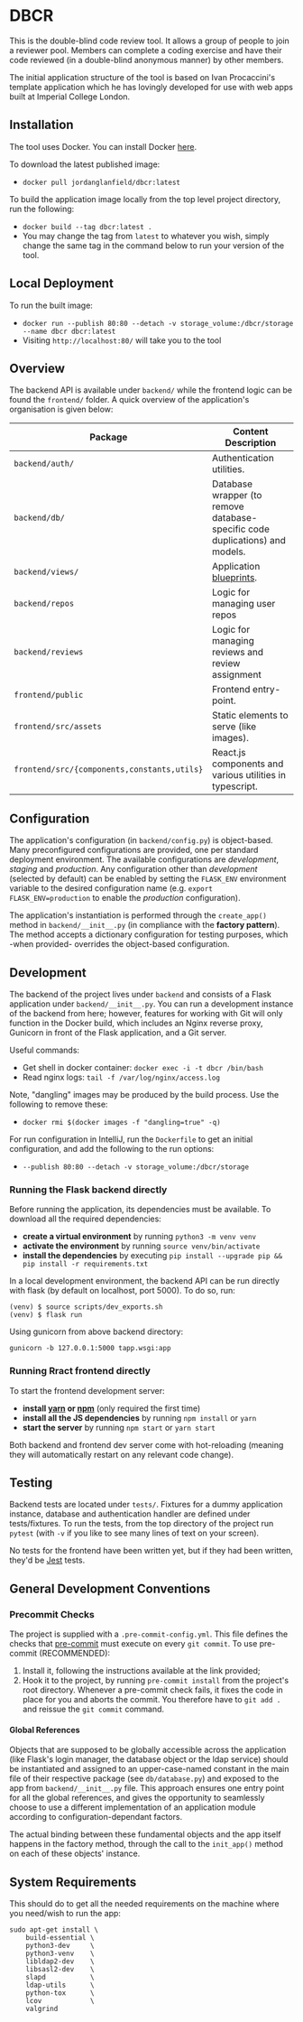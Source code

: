 # DBCR

This is the double-blind code review tool. It allows a group of people to join a reviewer pool. Members can complete a
coding exercise and have their code reviewed (in a double-blind anonymous manner) by other members.

The initial application structure of the tool is based on Ivan Procaccini's template application which he has lovingly
developed for use with web apps built at Imperial College London.

## Installation

The tool uses Docker. You can install Docker [here](https://www.docker.com/get-started).

To download the latest published image:
- `docker pull jordanglanfield/dbcr:latest`

To build the application image locally from the top level project directory, run the following:
- `docker build --tag dbcr:latest .` 
- You may change the tag from `latest` to whatever you wish, simply change the same tag in the command below to
run your version of the tool.

## Local Deployment

To run the built image:
- `docker run --publish 80:80 --detach -v storage_volume:/dbcr/storage --name dbcr dbcr:latest`
- Visiting `http://localhost:80/` will take you to the tool

## Overview

The backend API is available under `backend/` while the frontend logic can be found the `frontend/` folder.
A quick overview of the application's organisation is given below:

| Package                                     | Content Description                                                          |
| ------------------------------------------- | ---------------------------------------------------------------------------- |
| `backend/auth/`                                | Authentication utilities.                                   |
| `backend/db/`                                  | Database wrapper (to remove database-specific code duplications) and models. |
| `backend/views/`                               | Application [blueprints](http://flask.pocoo.org/docs/1.0/tutorial/views/).   |
| `backend/repos`                                | Logic for managing user repos |
| `backend/reviews`                                | Logic for managing reviews and review assignment |
| `frontend/public`                           | Frontend entry-point.                                                        |
| `frontend/src/assets`                       | Static elements to serve (like images).                                      |
| `frontend/src/{components,constants,utils}` | React.js components and various utilities in typescript.                                   |

## Configuration

The application's configuration (in `backend/config.py`) is object-based. Many preconfigured configurations
are provided, one per standard deployment environment. The available
configurations are _development_, _staging_ and _production_.
Any configuration other than _development_ (selected by default) can be enabled
by setting the `FLASK_ENV` environment variable to the desired configuration name
(e.g. `export FLASK_ENV=production` to enable the _production_ configuration).

The application's instantiation is performed through the `create_app()` method in `backend/__init__.py`
(in compliance with the **factory pattern**). The method accepts a dictionary configuration for
testing purposes, which -when provided- overrides the object-based
configuration.

## Development

The backend of the project lives under `backend` and consists of a Flask application under `backend/__init__.py`.
You can run a development instance of the backend from here; however, features for working with Git will only
function in the Docker build, which includes an Nginx reverse proxy, Gunicorn in front of the Flask application, and
a Git server.

Useful commands:
- Get shell in docker container: `docker exec -i -t dbcr /bin/bash`
- Read nginx logs: `tail -f /var/log/nginx/access.log`

Note, "dangling" images may be produced by the build process. Use the following to remove these:
- `docker rmi $(docker images -f "dangling=true" -q)`

For run configuration in IntelliJ, run the `Dockerfile` to get an initial configuration, and add the following to
the run options:
- `--publish 80:80 --detach -v storage_volume:/dbcr/storage`

### Running the Flask backend directly

Before running the application, its dependencies must be available.
To download all the required dependencies:

- **create a virtual environment** by running `python3 -m venv venv`
- **activate the environment** by running `source venv/bin/activate`
- **install the dependencies** by executing `pip install --upgrade pip && pip install -r requirements.txt`

In a local development environment, the backend API can be run directly with flask (by default on localhost, port 5000).
To do so, run:

```
(venv) $ source scripts/dev_exports.sh
(venv) $ flask run
```

Using gunicorn from above backend directory:
```
gunicorn -b 127.0.0.1:5000 tapp.wsgi:app
```

### Running Rract frontend directly

To start the frontend development server:

- **install [yarn](https://yarnpkg.com/lang/en/docs/install/#debian-stable) or [npm](https://www.npmjs.com/get-npm)** (only required the first time)
- **install all the JS dependencies** by running `npm install` or `yarn`
- **start the server** by running `npm start` or `yarn start`

Both backend and frontend dev server come with hot-reloading (meaning they will automatically restart on any relevant code change).

## Testing

Backend tests are located under `tests/`. Fixtures for a dummy application instance, database and authentication
handler are defined under tests/fixtures.
To run the tests, from the top directory of the project run `pytest` (with `-v` if you like to see many lines of text
on your screen).

No tests for the frontend have been written yet, but if they had been written, they'd be [Jest](https://jestjs.io/) tests.

## General Development Conventions

### Precommit Checks

The project is supplied with a `.pre-commit-config.yml`. This file defines the checks that [pre-commit](https://pre-commit.com/) must execute on every `git commit`.
To use pre-commit (RECOMMENDED):

1. Install it, following the instructions available at the link provided;
2. Hook it to the project, by running `pre-commit install` from the project's root directory.
   Whenever a pre-commit check fails, it fixes the code in place for you and aborts the commit.
   You therefore have to `git add .` and reissue the `git commit` command.

#### Global References

Objects that are supposed to be globally accessible across the application (like Flask's
login manager, the database object or the ldap service) should be instantiated and assigned to an upper-case-named constant in
the main file of their respective package (see `db/database.py`) and exposed to the app from `backend/__init__.py` file.
This approach ensures one entry point for all the global references, and gives
the opportunity to seamlessly choose to use a different implementation of an application module
according to configuration-dependant factors.

The actual binding between these fundamental objects and the app itself happens
in the factory method, through the call to the `init_app()` method on each of these
objects' instance.

## System Requirements

This should do to get all the needed requirements on the machine where you need/wish to run the app:

```
sudo apt-get install \
    build-essential \
    python3-dev     \
    python3-venv    \
    libldap2-dev    \
    libsasl2-dev    \
    slapd           \
    ldap-utils      \
    python-tox      \
    lcov            \
    valgrind
```